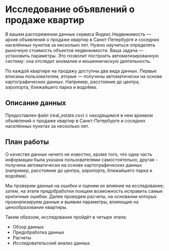 # Исследование объявлений о продаже квартир

В вашем распоряжении данные сервиса Яндекс.Недвижимость — архив объявлений о продаже квартир в Санкт-Петербурге и соседних населённых пунктов за несколько лет. Нужно научиться определять рыночную стоимость объектов недвижимости. Ваша задача — установить параметры. Это позволит построить автоматизированную систему: она отследит аномалии и мошенническую деятельность. 

По каждой квартире на продажу доступны два вида данных. Первые вписаны пользователем, вторые — получены автоматически на основе картографических данных. Например, расстояние до центра, аэропорта, ближайшего парка и водоёма. 

## Описание данных

Предоставлен файл (real_estate.csv) с находящимся в нем архивом объявлений о продаже квартир в Санкт-Петербурге и соседних населённых пунктах за несколько лет.

## План работы

О качестве данных ничего не известно, кроме того, что одна часть информации была указана пользователями самостоятельно, другая - получена автоматически на основе картографических данных (например, расстояние до центра, аэропорта, ближайшего парка и водоёма).

Мы проверим данные на ошибки и оценим их влияние на исследование; затем, на этапе предобработки поищем возможность исправить самые критичные ошибки. Далее проведем расчеты, на основании которых проанализируем данные и выявим параметры, влияющие на ценообразование квартиры.

Таким образом, исследование пройдёт в четыре этапа:

- Обзор данных
- Предобработка данных
- Расчеты
- Исследовательский анализ данных

